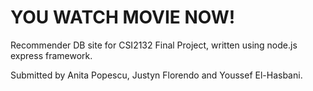 # YOU WATCH MOVIE NOW!

Recommender DB site for CSI2132 Final Project, written using node.js express framework.

Submitted by Anita Popescu, Justyn Florendo and Youssef El-Hasbani.
